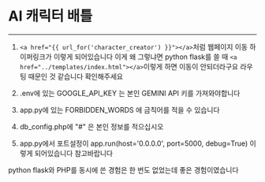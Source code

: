 # AI 캐릭터 배틀
___
1. ```<a href="{{ url_for('character_creator') }}"></a>```처럼 
웹페이지 이동 하이퍼링크가 이렇게 되어있습니다 이게 왜 그렇냐면 python flask를 쓸 때 ```<a href="../templates/index.html"></a>```이렇게 하면 이동이 안되더라구요 라우팅 때문인 것 같습니다 확인해주세요

2. .env에 있는 GOOGLE_API_KEY 는 본인 GEMINI API 키를 가져와야합니다

3. app.py에 있는 FORBIDDEN_WORDS 에 금칙어를 적을 수 있습니다

4. db_config.php에 "#" 은 본인 정보를 적으십시오

5. app.py에서 포트설정이 app.run(host='0.0.0.0', port=5000, debug=True) 이렇게 되어있습니다 참고바랍니다

python flask와 PHP를 동시에 쓴 경험은 한 번도 없었는데 좋은 경험이였습니다